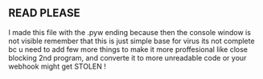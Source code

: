 READ PLEASE
--
I made this file with the .pyw ending because then the console window is not visible
remember that this is just simple base for virus its not complete bc u need to add few more things 
to make it more proffesional like close blocking 2nd program, 
and converte it to more unreadable code or your webhook might get STOLEN  ! 
